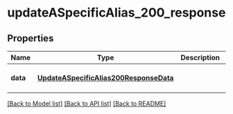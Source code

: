 # updateASpecificAlias_200_response

## Properties
Name | Type | Description | Notes
------------ | ------------- | ------------- | -------------
**data** | [**UpdateASpecificAlias200ResponseData**](UpdateASpecificAlias200ResponseData.md) |  | [optional] [default to null]

[[Back to Model list]](../README.md#documentation-for-models) [[Back to API list]](../README.md#documentation-for-api-endpoints) [[Back to README]](../README.md)


